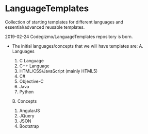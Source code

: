 # LanguageTemplates
Collection of starting templates for different languages and essential/advanced reusable templates.

2019-02-24 Codegizmo/LanguageTemplates repository is born.
* The initial languages/concepts that we will have templates are:
  A. Languages
    1. C Language
    2. C++ Language
    3. HTML/CSS/JavaScript (mainly HTML5)
    3. C#
    4. Objective-C
    5. Java
    6. Python
    
  B. Concepts
    1. AngularJS
    2. JQuery
    3. JSON
    4. Bootstrap
  
